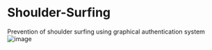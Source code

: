 # Shoulder-Surfing
Prevention of shoulder surfing using graphical authentication system
![image](https://user-images.githubusercontent.com/28794736/59961223-cf3fb500-9489-11e9-8871-953386db99c6.png)
